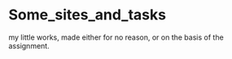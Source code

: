 # Some_sites_and_tasks
my little works, made either for no reason, or on the basis of the assignment.

